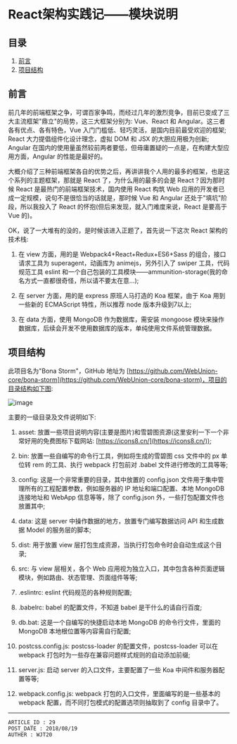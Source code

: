 
# React架构实践记——模块说明 #

## 目录 ##

1. [前言](#href1)
2. [项目结构](#href2)

## <a name="href1">前言</a> ##

前几年的前端框架之争，可谓百家争鸣，而经过几年的激烈竞争，目前已变成了三大主流框架"鼎立"的局势，这三大框架分别为: Vue、React 和 Angular。这三者各有优点、各有特色，Vue 入门门槛低、轻巧灵活，是国内目前最受欢迎的框架; React 大力提倡组件化设计理念，虚拟 DOM 和 JSX 的大胆应用极为创新; Angular 在国内的使用量虽然较前两者要低，但毋庸置疑的一点是，在构建大型应用方面，Angular 的性能是最好的。

大概介绍了三种前端框架各自的优势之后，再讲讲我个人用的最多的框架，也是这个系列的主题框架，那就是 React 了，为什么用的最多的会是 React？因为那时候 React 是最热门的前端框架技术，国内使用 React 构筑 Web 应用的开发者已成一定规模，说句不是很恰当的话就是，那时候 Vue 和 Angular 还处于"填坑"阶段，所以我投入了 React 的怀抱(但后来发现，就入门难度来说，React 是要高于 Vue 的)。

OK，说了一大堆有的没的，是时候该进入正题了，首先说一下这次 React 架构的技术栈:

1. 在 view 方面，用的是 Webpack4+React+Redux+ES6+Sass 的组合，接口请求工具为 superagent，动画库为 animejs，另外引入了 swiper 工具，代码规范工具 eslint 和一个自己包装的工具模块——ammunition-storage(我的命名方式一直都很奇怪，所以请不要太在意...);

2. 在 server 方面，用的是 express 原班人马打造的 Koa 框架，由于 Koa 用到一些新的 ECMAScript 特性，所以推荐 node 版本升级到7以上;

3. 在 data 方面，使用 MongoDB 作为数据库，需安装 mongoose 模块来操作数据库，后续会开发不使用数据库的版本，单纯使用文件系统管理数据。

## <a name="href2">项目结构</a> ##

此项目名为"Bona Storm"，GitHub 地址为 [https://github.com/WebUnion-core/bona-storm](https://github.com/WebUnion-core/bona-storm)，项目的目录结构如下图:

![image](https://raw.githubusercontent.com/WebUnion-core/public-cdn/master/wjt20-base/w79.PNG)

主要的一级目录及文件说明如下:

1. asset: 放置一些项目说明内容(主要是图片)和雪碧图资源(这里安利一下一个非常好用的免费图标下载网站: [https://icons8.cn/](https://icons8.cn/));

2. bin: 放置一些自编写的命令行工具，例如将生成的雪碧图 css 文件中的 px 单位转 rem 的工具、执行 webpack 打包前对 .babel 文件进行修改的工具等等;

3. config: 这是一个非常重要的目录，其中放置的 config.json 文件用于集中管理所有的工程配置参数，例如服务器的 IP 地址和端口配置、本地 MongoDB 连接地址和 WebApp 信息等等，除了 config.json 外，一些打包配置文件也放置其中;

4. data: 这是 server 中操作数据的地方，放置专门编写数据访问 API 和生成数据 Model 的服务层的脚本;

5. dist: 用于放置 view 层打包生成资源，当执行打包命令时会自动生成这个目录;

6. src: 与 view 层相关，各个 Web 应用视为独立入口，其中包含各种页面逻辑模块，例如路由、状态管理、页面组件等等;

7. .eslintrc: eslint 代码规范的各种规则配置;

8. .babelrc: babel 的配置文件，不知道 babel 是干什么的请自行百度;

9. db.bat: 这是一个自编写的快捷启动本地 MongoDB 的命令行文件，里面的 MongoDB 本地根位置等内容需自行配置;

10. postcss.config.js: postcss-loader 的配置文件，postcss-loader 可以在 webpack 打包时为一些存在兼容问题样式规则的自动添加前缀;

11. server.js: 启动 server 的入口文件，主要配置了一些 Koa 中间件和服务器配置等等;

12. webpack.config.js: webpack 打包的入口文件，里面编写的是一些基本的 webpack 配置，而不同打包模式的配置选项则抽取到了 config 目录中了。

---

```
ARTICLE_ID : 29
POST_DATE : 2018/08/19
AUTHER : WJT20
```
